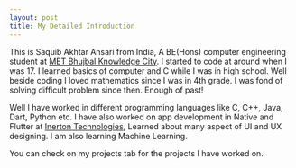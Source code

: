 ```yaml
---
layout: post
title: My Detailed Introduction
---
```


This is Saquib Akhtar Ansari from India, A BE(Hons) computer engineering student at [MET Bhujbal Knowledge City](https://metbhujbalknowledgecity.ac.in/). I started to code at around when I was 17. I learned basics of computer and C while I was in high school. Well beside coding I loved mathematics since I was in 4th grade. I was fond of solving difficult problem since then. Enough of past!

Well I have worked in different programming languages like C, C++, Java, Dart, Python etc. I have also worked on app development in Native and Flutter at [Inerton Technologies](https://inerton.github.io), Learned about many aspect of UI and UX designing. I am also learning Machine Learning.

You can check on my projects tab for the projects I have worked on. 

